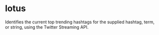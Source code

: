 lotus
=====

Identifies the current top trending hashtags for the supplied hashtag, term, or string, using the Twitter Streaming API.
